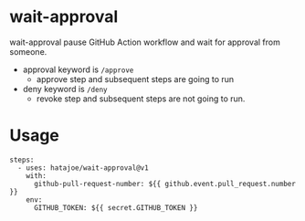 # wait-approval

wait-approval pause GitHub Action workflow and wait for approval from someone.

- approval keyword is `/approve`
  - approve step and subsequent steps are going to run
- deny keyword is `/deny`
  - revoke step and subsequent steps are not going to run.

# Usage

```
steps:
  - uses: hatajoe/wait-approval@v1
    with:
      github-pull-request-number: ${{ github.event.pull_request.number }}
    env:
      GITHUB_TOKEN: ${{ secret.GITHUB_TOKEN }}
```
